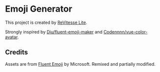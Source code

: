 # Emoji Generator

This project is created by [ReVitesse Lite](https://github.com/Flower-F/revitesse-lite).

Strongly inspired by [Diu/fluent-emoji-maker](https://github.com/ddiu8081/fluent-emoji-maker) and [Codennnn/vue-color-avatar](https://github.com/Codennnn/vue-color-avatar).

## Credits

Assets are from [Fluent Emoji](https://github.com/microsoft/fluentui-emoji) by Microsoft. Remixed and partially modified.

